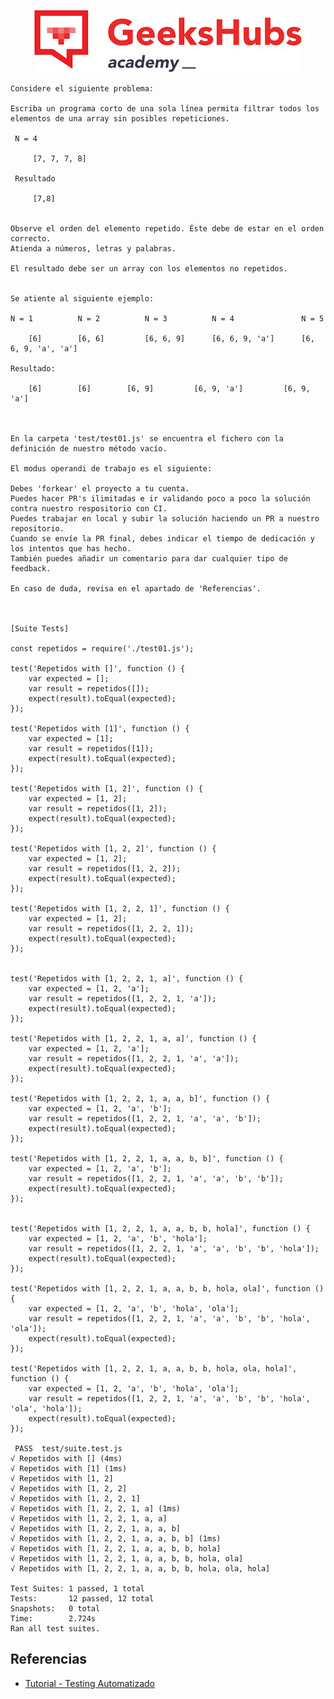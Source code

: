 <p align="center">
    <img src="https://github.com/GeeksHubsAcademy/2020-geekshubs-media/blob/master/image/logo.png" >	
</p>


    Considere el siguiente problema:

    Escriba un programa corto de una sola línea permita filtrar todos los elementos de una array sin posibles repeticiones.
    
     N = 4 
    
         [7, 7, 7, 8]

     Resultado
	 
         [7,8]


    Observe el orden del elemento repetido. Éste debe de estar en el orden correcto.
    Atienda a números, letras y palabras.
    
    El resultado debe ser un array con los elementos no repetidos.
    
    
    Se atiente al siguiente ejemplo:
   
    N = 1          N = 2          N = 3          N = 4               N = 5
      
        [6]        [6, 6]         [6, 6, 9]      [6, 6, 9, 'a']      [6, 6, 9, 'a', 'a']        
                 
    Resultado:
 
	    [6]	       [6]	      [6, 9]         [6, 9, 'a']         [6, 9, 'a']      
                                  
    

    En la carpeta 'test/test01.js' se encuentra el fichero con la definición de nuestro método vacío.
    
    El modus operandi de trabajo es el siguiente:
    
    Debes 'forkear' el proyecto a tu cuenta.
    Puedes hacer PR's ilimitadas e ir validando poco a poco la solución contra nuestro respositorio con CI.
    Puedes trabajar en local y subir la solución haciendo un PR a nuestro repositorio.
    Cuando se envíe la PR final, debes indicar el tiempo de dedicación y los intentos que has hecho.
    También puedes añadir un comentario para dar cualquier tipo de feedback.
    
    En caso de duda, revisa en el apartado de 'Referencias'.       
    


    [Suite Tests]
    
    const repetidos = require('./test01.js');

	test('Repetidos with []', function () {
		var expected = [];
		var result = repetidos([]);
		expect(result).toEqual(expected);
	});

	test('Repetidos with [1]', function () {
		var expected = [1];
		var result = repetidos([1]);
		expect(result).toEqual(expected);
	});

	test('Repetidos with [1, 2]', function () {
		var expected = [1, 2];
		var result = repetidos([1, 2]);
		expect(result).toEqual(expected);
	});

	test('Repetidos with [1, 2, 2]', function () {
		var expected = [1, 2];
		var result = repetidos([1, 2, 2]);
		expect(result).toEqual(expected);
	});

	test('Repetidos with [1, 2, 2, 1]', function () {
		var expected = [1, 2];
		var result = repetidos([1, 2, 2, 1]);
		expect(result).toEqual(expected);
	});

	
	test('Repetidos with [1, 2, 2, 1, a]', function () {
		var expected = [1, 2, 'a'];
		var result = repetidos([1, 2, 2, 1, 'a']);
		expect(result).toEqual(expected);
	});

	test('Repetidos with [1, 2, 2, 1, a, a]', function () {
		var expected = [1, 2, 'a'];
		var result = repetidos([1, 2, 2, 1, 'a', 'a']);
		expect(result).toEqual(expected);
	});

	test('Repetidos with [1, 2, 2, 1, a, a, b]', function () {
		var expected = [1, 2, 'a', 'b'];
		var result = repetidos([1, 2, 2, 1, 'a', 'a', 'b']);
		expect(result).toEqual(expected);
	});

	test('Repetidos with [1, 2, 2, 1, a, a, b, b]', function () {
		var expected = [1, 2, 'a', 'b'];
		var result = repetidos([1, 2, 2, 1, 'a', 'a', 'b', 'b']);
		expect(result).toEqual(expected);
	});

	
	test('Repetidos with [1, 2, 2, 1, a, a, b, b, hola]', function () {
		var expected = [1, 2, 'a', 'b', 'hola'];
		var result = repetidos([1, 2, 2, 1, 'a', 'a', 'b', 'b', 'hola']);
		expect(result).toEqual(expected);
	});

	test('Repetidos with [1, 2, 2, 1, a, a, b, b, hola, ola]', function () {
		var expected = [1, 2, 'a', 'b', 'hola', 'ola'];
		var result = repetidos([1, 2, 2, 1, 'a', 'a', 'b', 'b', 'hola', 'ola']);
		expect(result).toEqual(expected);
	});

	test('Repetidos with [1, 2, 2, 1, a, a, b, b, hola, ola, hola]', function () {
		var expected = [1, 2, 'a', 'b', 'hola', 'ola'];
		var result = repetidos([1, 2, 2, 1, 'a', 'a', 'b', 'b', 'hola', 'ola', 'hola']);
		expect(result).toEqual(expected);
	});

	 PASS  test/suite.test.js
    √ Repetidos with [] (4ms)
    √ Repetidos with [1] (1ms)
    √ Repetidos with [1, 2]
    √ Repetidos with [1, 2, 2]
    √ Repetidos with [1, 2, 2, 1]
    √ Repetidos with [1, 2, 2, 1, a] (1ms)
    √ Repetidos with [1, 2, 2, 1, a, a]
    √ Repetidos with [1, 2, 2, 1, a, a, b]
    √ Repetidos with [1, 2, 2, 1, a, a, b, b] (1ms)
    √ Repetidos with [1, 2, 2, 1, a, a, b, b, hola]
    √ Repetidos with [1, 2, 2, 1, a, a, b, b, hola, ola]
    √ Repetidos with [1, 2, 2, 1, a, a, b, b, hola, ola, hola]

    Test Suites: 1 passed, 1 total
    Tests:       12 passed, 12 total
    Snapshots:   0 total
    Time:        2.724s
	Ran all test suites.


## Referencias

* [Tutorial - Testing Automatizado](https://github.com/GeeksHubsAcademy/2020-js-vanilla-testing-FFFF/blob/master/README.md)
